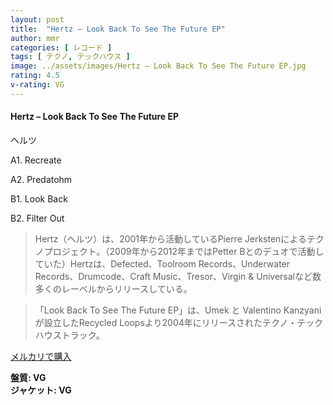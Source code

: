 ```yaml
---
layout: post
title:  "Hertz – Look Back To See The Future EP"
author: mmr
categories: [ レコード ]
tags: [ テクノ, テックハウス ]
image: ../assets/images/Hertz – Look Back To See The Future EP.jpg
rating: 4.5
v-rating: VG
---
```


#### Hertz – Look Back To See The Future EP

ヘルツ

A1. Recreate

A2. Predatohm

B1. Look Back

B2. Filter Out

> Hertz（ヘルツ）は、2001年から活動しているPierre Jerkstenによるテクノプロジェクト。（2009年から2012年まではPetter Bとのデュオで活動していた）Hertzは、Defected、Toolroom Records、Underwater Records、Drumcode、Craft Music、Tresor、Virgin & Universalなど数多くのレーベルからリリースしている。

> 「Look Back To See The Future EP」は、Umek と Valentino Kanzyaniが設立したRecycled Loopsより2004年にリリースされたテクノ・テックハウストラック。

[メルカリで購入](https://jp.mercari.com/item/m68002048690)

<div class="mt-4 mb-4 d-flex align-items-center">
<strong class="mr-1">盤質: VG</strong>
</div>
<div class="mt-4 mb-4 d-flex align-items-center">
<strong class="mr-1">ジャケット: VG</strong>
</div>
